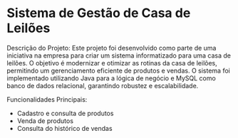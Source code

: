 # Sistema de Gestão de Casa de Leilões

Descrição do Projeto:
Este projeto foi desenvolvido como parte de uma iniciativa na empresa para criar um sistema informatizado para uma casa de leilões. O objetivo é modernizar e otimizar as rotinas da casa de leilões, permitindo um gerenciamento eficiente de produtos e vendas. O sistema foi implementado utilizando Java para a lógica de negócio e MySQL como banco de dados relacional, garantindo robustez e escalabilidade.

Funcionalidades Principais:
- Cadastro e consulta de produtos
- Venda de produtos
- Consulta do histórico de vendas
